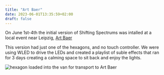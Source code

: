 ```yaml
---
title: "Art Baer"
date: 2023-06-01T13:35:59+02:00
draft: false
---
```


On June 1st-4th the initial version of Shifting Spectrums was intalled at a local event near Leipzig, [Art Baer](https://blog.artbaer.de/)

This version had just one of the hexagons, and no touch controller. We were using WLED to drive the LEDs and created a playlist of suble effects
that ran for 3 days creating a calming space to sit back and enjoy the lights.

![hexagon loaded into the van for transport to Art Baer](/img/packed_into_thevan_artbear.jpg#500x)